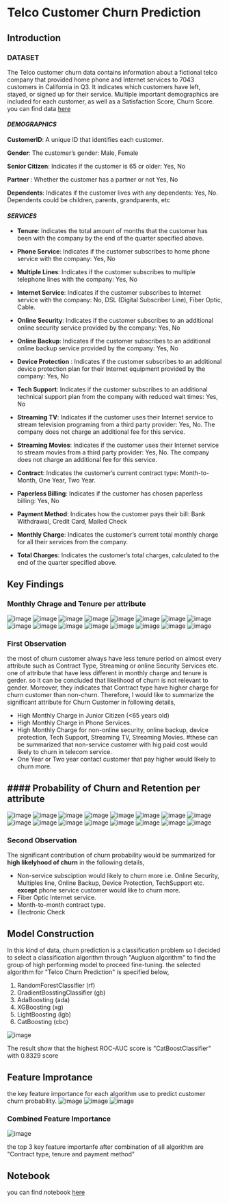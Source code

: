 # Telco Customer Churn Prediction
## Introduction
### DATASET
The Telco customer churn data contains information about a fictional telco company that provided home phone and Internet services to 7043 customers in California in Q3. It indicates which customers have left, stayed, or signed up for their service. Multiple important demographics are included for each customer, as well as a Satisfaction Score, Churn Score. you can find data [here](https://www.kaggle.com/datasets/blastchar/telco-customer-churn)

#### ***DEMOGRAPHICS***



**CustomerID**: A unique ID that identifies each customer.

**Gender**: The customer’s gender: Male, Female

**Senior Citizen**: Indicates if the customer is 65 or older: Yes, No

**Partner** : Whether the customer has a partner or not Yes, No

**Dependents**: Indicates if the customer lives with any dependents: Yes, No. Dependents could be children, parents, grandparents, etc



#### ***SERVICES***

- **Tenure**: Indicates the total amount of months that the customer has been with the company by the end of the quarter specified above.

- **Phone Service**: Indicates if the customer subscribes to home phone service with the company: Yes, No

- **Multiple Lines**: Indicates if the customer subscribes to multiple telephone lines with the company: Yes, No

- **Internet Service**: Indicates if the customer subscribes to Internet service with the company: No, DSL (Digital Subscriber Line), Fiber Optic, Cable.

- **Online Security**: Indicates if the customer subscribes to an additional online security service provided by the company: Yes, No

- **Online Backup**: Indicates if the customer subscribes to an additional online backup service provided by the company: Yes, No

- **Device Protection** : Indicates if the customer subscribes to an additional device protection plan for their Internet equipment provided by the company: Yes, No

- **Tech Support**: Indicates if the customer subscribes to an additional technical support plan from the company with reduced wait times: Yes, No

- **Streaming TV**: Indicates if the customer uses their Internet service to stream television programing from a third party provider: Yes, No. The company does not charge an additional fee for this service.

- **Streaming Movies**: Indicates if the customer uses their Internet service to stream movies from a third party provider: Yes, No. The company does not charge an additional fee for this service.

- **Contract**: Indicates the customer’s current contract type: Month-to-Month, One Year, Two Year.

- **Paperless Billing**: Indicates if the customer has chosen paperless billing: Yes, No

- **Payment Method**: Indicates how the customer pays their bill: Bank Withdrawal, Credit Card, Mailed Check

- **Monthly Charge**: Indicates the customer’s current total monthly charge for all their services from the company.

- **Total Charges**: Indicates the customer’s total charges, calculated to the end of the quarter specified above.

## Key Findings

### Monthly Chrage and Tenure per attribute

![image](https://user-images.githubusercontent.com/104628789/170277795-390f1468-d454-47b2-a7d6-e770d561eee1.png)
![image](https://user-images.githubusercontent.com/104628789/170277890-dc7d83ec-1724-492d-912a-6918c715bf18.png)
![image](https://user-images.githubusercontent.com/104628789/170278011-d8f6ede4-4205-4fe3-aabf-597f4b563eb2.png)
![image](https://user-images.githubusercontent.com/104628789/170278090-ef0db138-4573-47d2-8184-4ed6e7d62a56.png)
![image](https://user-images.githubusercontent.com/104628789/170278179-486a6b20-8f77-4e04-943b-96a33f53c7af.png)
![image](https://user-images.githubusercontent.com/104628789/170278238-7768ddfd-f28a-43d8-bccb-9e88f669422e.png)
![image](https://user-images.githubusercontent.com/104628789/170278294-3bbeb799-3f53-45a7-9b7a-2afc05d1a872.png)
![image](https://user-images.githubusercontent.com/104628789/170278357-bf9664f4-27c0-45dc-9a1d-b891c9708249.png)
![image](https://user-images.githubusercontent.com/104628789/170278419-b6d12bfc-af0e-4e6e-823c-5c648485169a.png)
![image](https://user-images.githubusercontent.com/104628789/170278503-562c23cb-be3d-4080-afbd-49588a3b87d0.png)
![image](https://user-images.githubusercontent.com/104628789/170278599-9397a4ba-cfd3-43f6-a8dd-1e5ad877603e.png)
![image](https://user-images.githubusercontent.com/104628789/170278631-ffa9340c-17ce-4124-8a95-7c91309c0eb1.png)
![image](https://user-images.githubusercontent.com/104628789/170278684-7ed01639-214e-46db-88c8-cce3d414517c.png)
![image](https://user-images.githubusercontent.com/104628789/170278767-f9110cdd-0b7b-41cc-842c-3a26cc6c971c.png)
![image](https://user-images.githubusercontent.com/104628789/170278821-a419a802-f4a4-4321-be60-c6aadfa6350e.png)
![image](https://user-images.githubusercontent.com/104628789/170278860-369ba101-8ef7-4d90-aeb1-3faf62006a55.png)

### First Observation
the most of churn customer always have less tenure period on almost every attribute such as Contract Type, Streaming or online Security Services etc. one of attribute that have less different in monthly charge and tenure is gerder. so it can be concluded that likelihood of churn is not relevant to gender. Moreover, they indicates that Contract type have higher charge for churn customer than non-churn. Therefore, I would like to summarize the significant attribute for Churn Customer in following details,
- High Monthly Charge in Junior Citizen (<65 years old)
- High Monthly Charge in Phone Services.
- High Monthly Charge for non-online security, online backup, device protection, Tech Support, Streaming TV, Streaming Movies. #these can be summarized that non-service customer with hig paid cost would likely to churn in telecom service.
- One Year or Two year contact customer that pay higher would likely to churn more. 

## #### Probability of Churn and Retention per attribute
![image](https://user-images.githubusercontent.com/104628789/170279890-f7dadc57-5d8b-4a0d-9b8a-0d4b95bb1ac7.png)
![image](https://user-images.githubusercontent.com/104628789/170279947-d07c92d7-b003-44f9-b9e8-e012b9442f0a.png)
![image](https://user-images.githubusercontent.com/104628789/170279998-8832b6ca-9742-42a5-94e5-e8c154c95b4b.png)
![image](https://user-images.githubusercontent.com/104628789/170280052-e6297693-437e-4b0f-bf65-4438dad45c8c.png)
![image](https://user-images.githubusercontent.com/104628789/170280096-f9b72bd8-ce47-4fdb-bbd9-95deaa7a7d0a.png)
![image](https://user-images.githubusercontent.com/104628789/170280139-2a401723-17e1-4610-92ab-12f110a49a50.png)
![image](https://user-images.githubusercontent.com/104628789/170280226-7daf46eb-d081-4d47-923f-21e419a1f60f.png)
![image](https://user-images.githubusercontent.com/104628789/170280424-2ad99c74-752c-4483-aa5f-08044690984e.png)
![image](https://user-images.githubusercontent.com/104628789/170280463-8db7a9ab-1582-4fde-a7bf-7b5547edb9a8.png)
![image](https://user-images.githubusercontent.com/104628789/170280500-bf64d780-1348-4dd9-82df-caa464f13b81.png)
![image](https://user-images.githubusercontent.com/104628789/170280537-8787b9ca-7f31-4302-a5be-6b5e2a1bf7ea.png)
![image](https://user-images.githubusercontent.com/104628789/170280574-cde93220-9add-41f6-b3ea-7ba76cf8b0ad.png)
![image](https://user-images.githubusercontent.com/104628789/170280734-aa8fff52-fe11-4074-a0ce-e624e4fa3d4b.png)
![image](https://user-images.githubusercontent.com/104628789/170280771-2b602dc7-7cc4-47af-86e9-29474e2eee1b.png)
![image](https://user-images.githubusercontent.com/104628789/170280800-d5de7a10-3fa6-44f3-80b9-9c0393b12bcc.png)
![image](https://user-images.githubusercontent.com/104628789/170280834-6da06f23-d6d1-439b-a70b-7cb31414ab0d.png)

### Second Observation
 The significant contribution of churn probability would be summarized for **high likelyhood of churn** in the following details,
- Non-service subsciption would likely to churn more i.e. Online Security, Multiples line, Online Backup, Device Protection, TechSupport etc. **except** phone service customer would like to churn more.
- Fiber Optic Internet service.
- Month-to-month contract type.
- Electronic Check

## Model Construction
In this kind of data, churn prediction is a classification problem so I decided to select a classification algorithm through "Augluon algorithm" to find the group of high performing model to proceed fine-tuning. the selected algorithm for "Telco Churn Prediction" is specified below,

1. RandomForestClassifier (rf)
2. GradientBosstingClassifier (gb)
3. AdaBoosting (ada)
4. XGBoosting (xg)
5. LightBoosting (lgb)
6. CatBoosting (cbc)

![image](https://user-images.githubusercontent.com/104628789/170283915-c14703ee-f095-4160-8a75-af8d9853ab16.png)

The result show that the highest ROC-AUC score is "CatBoostClassifier" with 0.8329 score

## Feature Improtance
the key feature importance for each algorithm use to predict customer churn probability.
![image](https://user-images.githubusercontent.com/104628789/170284428-8617af96-0e32-41b9-8595-6d8b4860bb8a.png)
![image](https://user-images.githubusercontent.com/104628789/170284453-25a9bfdd-c355-49e2-808c-5804f5981e19.png)
![image](https://user-images.githubusercontent.com/104628789/170284480-030099d2-42f6-4534-b96f-7d2f584a7773.png)

### Combined Feature Importance

![image](https://user-images.githubusercontent.com/104628789/170284627-4c0c9f15-3295-497d-90a1-fcbabed63797.png)

the top 3 key feature importanfe after combination of all algorithm are "Contract type, tenure and payment method"

## Notebook
you can find notebook [here](https://github.com/WarintornNawong/Portfolio/blob/main/Customer_Churn_Prediction/Telco%20Customer%20Churn%20Prediction.ipynb)










